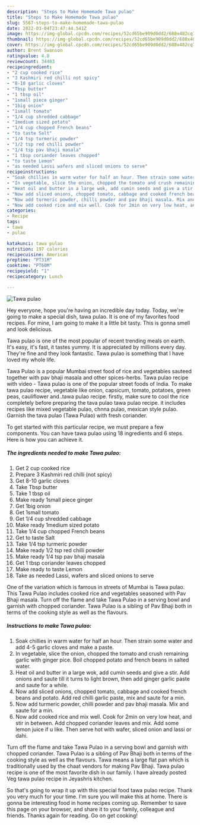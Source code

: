 ```yaml
---
description: "Steps to Make Homemade Tawa pulao"
title: "Steps to Make Homemade Tawa pulao"
slug: 5567-steps-to-make-homemade-tawa-pulao
date: 2022-03-04T23:47:44.541Z
image: https://img-global.cpcdn.com/recipes/52cd65be909d0dd2/680x482cq70/tawa-pulao-recipe-main-photo.jpg
thumbnail: https://img-global.cpcdn.com/recipes/52cd65be909d0dd2/680x482cq70/tawa-pulao-recipe-main-photo.jpg
cover: https://img-global.cpcdn.com/recipes/52cd65be909d0dd2/680x482cq70/tawa-pulao-recipe-main-photo.jpg
author: Brent Swanson
ratingvalue: 4.8
reviewcount: 34403
recipeingredient:
- "2 cup cooked rice"
- "3 Kashmiri red chilli not spicy"
- "8-10 garlic cloves"
- "Tbsp butter"
- "1 tbsp oil"
- "1small piece ginger"
- "1big onion"
- "1small tomato"
- "1/4 cup shredded cabbage"
- "1medium sized potato"
- "1/4 cup chopped French beans"
- "to taste Salt"
- "1/4 tsp turmeric powder"
- "1/2 tsp red chilli powder"
- "1/4 tsp pav bhaji masala"
- "1 tbsp coriander leaves chopped"
- "to taste Lemon"
- "as needed Lassi wafers and sliced onions to serve"
recipeinstructions:
- "Soak chillies in warm water for half an hour. Then strain some water and add 4-5 garlic cloves and make a paste."
- "In vegetable, slice the onion, chopped the tomato and crush remaining garlic with ginger pice. Boil chopped potato and french beans in salted water."
- "Heat oil and butter in a large wok, add cumin seeds and give a stir. Add onions and saute till it turns to light brown, then add ginger garlic paste and saute for a while."
- "Now add sliced onions, chopped tomato, cabbage and cooked french beans and potato. Add red chilli garlic paste, mix and saute for a min."
- "Now add turmeric powder, chilli powder and pav bhaji masala. Mix and saute for a min."
- "Now add cooked rice and mix well. Cook for 2min on very low heat, and stir in between. Add chopped coriander leaves and mix. Add some lemon juice if u like. Then serve hot with wafer, sliced onion and lassi or dahi."
categories:
- Recipe
tags:
- tawa
- pulao

katakunci: tawa pulao 
nutrition: 197 calories
recipecuisine: American
preptime: "PT31M"
cooktime: "PT60M"
recipeyield: "1"
recipecategory: Lunch

---
```



![Tawa pulao](https://img-global.cpcdn.com/recipes/52cd65be909d0dd2/680x482cq70/tawa-pulao-recipe-main-photo.jpg)

Hey everyone, hope you're having an incredible day today. Today, we're going to make a special dish, tawa pulao. It is one of my favorites food recipes. For mine, I am going to make it a little bit tasty. This is gonna smell and look delicious.

Tawa pulao is one of the most popular of recent trending meals on earth. It's easy, it's fast, it tastes yummy. It is appreciated by millions every day. They're fine and they look fantastic. Tawa pulao is something that I have loved my whole life.

Tawa Pulao is a popular Mumbai street food of rice and vegetables sauteed together with pav bhaji masala and other spices-herbs. Tawa pulao recipe with video - Tawa pulao is one of the popular street foods of India. To make tawa pulao recipe, vegetable like onion, capsicum, tomato, potatoes, green peas, cauliflower and..tawa pulao recipe. firstly, make sure to cool the rice completely before preparing the tava pulao tawa pulao recipe. it includes recipes like mixed vegetable pulao, chnna pulao, mexican style pulao. Garnish the tava pulao (Tawa Pulao) with fresh coriander.


To get started with this particular recipe, we must prepare a few components. You can have tawa pulao using 18 ingredients and 6 steps. Here is how you can achieve it.

<!--inarticleads1-->

##### The ingredients needed to make Tawa pulao:

1. Get 2 cup cooked rice
1. Prepare 3 Kashmiri red chilli (not spicy)
1. Get 8-10 garlic cloves
1. Take Tbsp butter
1. Take 1 tbsp oil
1. Make ready 1small piece ginger
1. Get 1big onion
1. Get 1small tomato
1. Get 1/4 cup shredded cabbage
1. Make ready 1medium sized potato
1. Take 1/4 cup chopped French beans
1. Get to taste Salt
1. Take 1/4 tsp turmeric powder
1. Make ready 1/2 tsp red chilli powder
1. Make ready 1/4 tsp pav bhaji masala
1. Get 1 tbsp coriander leaves chopped
1. Make ready to taste Lemon
1. Take as needed Lassi, wafers and sliced onions to serve


One of the variation which is famous in streets of Mumbai is Tawa pulao. This Tawa Pulao includes cooked rice and vegetables seasoned with Pav Bhaji masala. Turn off the flame and take Tawa Pulao in a serving bowl and garnish with chopped coriander. Tawa Pulao is a sibling of Pav Bhaji both in terms of the cooking style as well as the flavours. 

<!--inarticleads2-->

##### Instructions to make Tawa pulao:

1. Soak chillies in warm water for half an hour. Then strain some water and add 4-5 garlic cloves and make a paste.
1. In vegetable, slice the onion, chopped the tomato and crush remaining garlic with ginger pice. Boil chopped potato and french beans in salted water.
1. Heat oil and butter in a large wok, add cumin seeds and give a stir. Add onions and saute till it turns to light brown, then add ginger garlic paste and saute for a while.
1. Now add sliced onions, chopped tomato, cabbage and cooked french beans and potato. Add red chilli garlic paste, mix and saute for a min.
1. Now add turmeric powder, chilli powder and pav bhaji masala. Mix and saute for a min.
1. Now add cooked rice and mix well. Cook for 2min on very low heat, and stir in between. Add chopped coriander leaves and mix. Add some lemon juice if u like. Then serve hot with wafer, sliced onion and lassi or dahi.


Turn off the flame and take Tawa Pulao in a serving bowl and garnish with chopped coriander. Tawa Pulao is a sibling of Pav Bhaji both in terms of the cooking style as well as the flavours. Tawa means a large flat pan which is traditionally used by the chaat vendors for making Pav Bhaji. Tawa pulao recipe is one of the most favorite dish in our family. I have already posted Veg tawa pulao recipe in Jeyashris kitchen. 

So that's going to wrap it up with this special food tawa pulao recipe. Thank you very much for your time. I'm sure you will make this at home. There is gonna be interesting food in home recipes coming up. Remember to save this page on your browser, and share it to your family, colleague and friends. Thanks again for reading. Go on get cooking!

